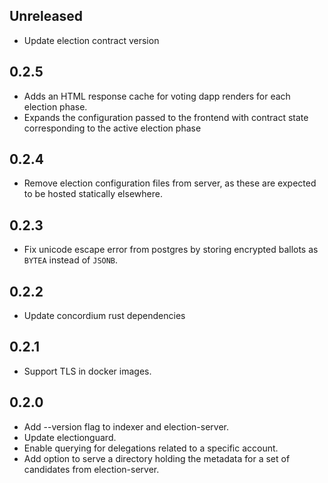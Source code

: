 ## Unreleased

- Update election contract version

## 0.2.5

- Adds an HTML response cache for voting dapp renders for each election phase.
- Expands the configuration passed to the frontend with contract state corresponding to the active election phase

## 0.2.4

- Remove election configuration files from server, as these are expected to be hosted statically elsewhere.

## 0.2.3

- Fix unicode escape error from postgres by storing encrypted ballots as `BYTEA` instead of `JSONB`.

## 0.2.2

- Update concordium rust dependencies

## 0.2.1

- Support TLS in docker images.

## 0.2.0

- Add --version flag to indexer and election-server.
- Update electionguard.
- Enable querying for delegations related to a specific account.
- Add option to serve a directory holding the metadata for a set of candidates from election-server.
